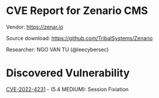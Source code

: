 # CVE Report for Zenario CMS

Vendor: https://zenar.io

Source download: https://github.com/TribalSystems/Zenario

Researcher: NGO VAN TU (@leecybersec)

# Discovered Vulnerability

[CVE-2022-4231](session-fixation) - (5.4 MEDIUM): Session Fixiation